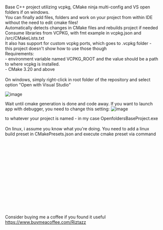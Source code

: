 
<br>
Base C++ project utilizing vcpkg, CMake ninja multi-config and VS open folders if on windows.<br>
You can finally add files, folders and work on your project from within IDE without the need to edit cmake files!<br>
Automatically detects changes in CMake files and rebuilds project if needed<br>
Consume libraries from VCPKG, with fmt example in vcpkg.json and /src/CMakeLists.txt<br>
It also has support for custom vcpkg ports, which goes to .vcpkg folder - this project doesn't show how to use those though


<br>
Requirements:<br>
- environment variable named VCPKG_ROOT and the value should be a path to where vcpkg is installed.<br>
- CMake 3.20 and above<br>
<br>
On windows, simply right-click in root folder of the repository and select option "Open with Visual Studio"<br>


![image](https://user-images.githubusercontent.com/16348711/182658136-1b918d5b-2d47-4a8a-8b07-431b2d32849f.png)

Wait until cmake generation is done and code away. If you want to launch app with debugger, you need to change this setting:
![image](https://user-images.githubusercontent.com/16348711/182663696-521f24f1-4e01-47c5-b6bd-8ef8e5e7acc9.png)

to whatever your project is named - in my case OpenfoldersBaseProject.exe<br>
<br>
On linux, i assume you know what you're doing. You need to add a linux build preset in CMakePresets.json and execute cmake preset via command
<br>
<br>
<br>
<br>
<br>
<br>
<br>
<br>
<br>
<br>
<br>
<br>
<br>
<br>
<br>
<br>
Consider buying me a coffee if you found it useful<br>
https://www.buymeacoffee.com/Riztazz 

